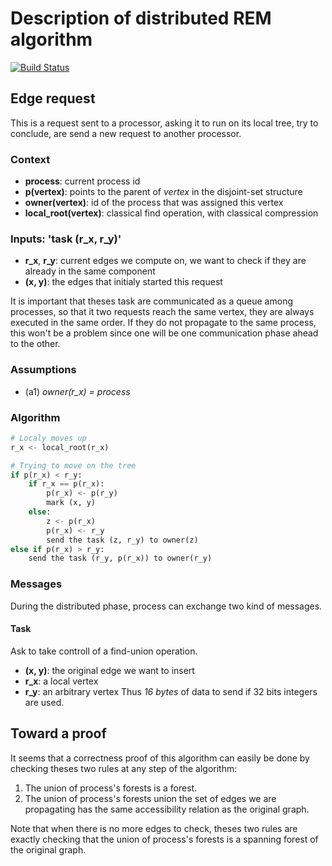 Description of distributed REM algorithm
========================================
[![Build Status](https://travis-ci.org/remi-dupre/rem-distributed.svg?branch=master)](https://travis-ci.org/remi-dupre/rem-distributed)

Edge request
------------
This is a request sent to a processor, asking it to run on its local tree, try to conclude, are send a new request to another processor.

### Context
 - **process**: current process id
 - **p(vertex)**: points to the parent of *vertex* in the disjoint-set structure
 - **owner(vertex)**: id of the process that was assigned this vertex
 - **local_root(vertex)**: classical find operation, with classical compression

### Inputs: 'task (r_x, r_y)'
 - **r_x**, **r_y**: current edges we compute on, we want to check if they are already in the same component
 - **(x, y)**: the edges that initialy started this request

It is important that theses task are communicated as a queue among processes, so that it two requests reach the same vertex, they are always executed in the same order.
If they do not propagate to the same process, this won't be a problem since one will be one communication phase ahead to the other.

### Assumptions
 - (a1) *owner(r_x) = process*

### Algorithm
```python
# Localy moves up
r_x <- local_root(r_x)

# Trying to move on the tree
if p(r_x) < r_y:
    if r_x == p(r_x):
        p(r_x) <- p(r_y)
        mark (x, y)
    else:
        z <- p(r_x)
        p(r_x) <- r_y
        send the task (z, r_y) to owner(z)
else if p(r_x) > r_y:
    send the task (r_y, p(r_x)) to owner(r_y)
```

### Messages
During the distributed phase, process can exchange two kind of messages.

#### Task
Ask to take controll of a find-union operation.
 - **(x, y)**: the original edge we want to insert
 - **r_x**: a local vertex
 - **r_y**: an arbitrary vertex
Thus *16 bytes* of data to send if 32 bits integers are used.

Toward a proof
--------------
It seems that a correctness proof of this algorithm can easily be done by checking theses two rules at any step of the algorithm:
 1. The union of process's forests is a forest.
 2. The union of process's forests union the set of edges we are propagating has the same accessibility relation as the original graph.

Note that when there is no more edges to check, theses two rules are exactly checking that the union of process's forests is a spanning forest of the original graph.
